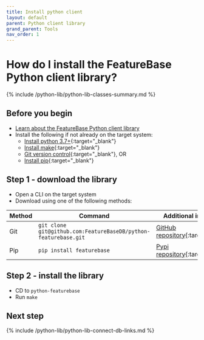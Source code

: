 ```yaml
---
title: Install python client
layout: default
parent: Python client library
grand_parent: Tools
nav_order: 1
---
```

# How do I install the FeatureBase Python client library?

{% include /python-lib/python-lib-classes-summary.md %}

## Before you begin

* [Learn about the FeatureBase Python client library](/docs/tools/python-client-library/python-client-library-home)
* Install the following if not already on the target system:
  * [Install python 3.7+](https://www.python.org/downloads/){:target="_blank"}
  * [Install make](https://www.gnu.org/software/make/){:target="_blank"}
  * [Git version control](https://git-scm.com/book/en/v2/Getting-Started-Installing-Git){:target="_blank"}, OR
  * [Install pip](https://pip.pypa.io/en/stable/installation/){:target="_blank"}

## Step 1 - download the library

* Open a CLI on the target system
* Download using one of the following methods:

| Method | Command | Additional information |
|---|---|---|
| Git | `git clone git@github.com:FeatureBaseDB/python-featurebase.git` | [GitHub repository](https://github.com/FeatureBaseDB/python-featurebase){:target="_blank"} |
| Pip | `pip install featurebase` | [Pypi repository](https://pypi.org/project/featurebase/){:target="_blank"} |

## Step 2 - install the library

* CD to `python-featurebase`
* Run `make`

## Next step

{% include /python-lib/python-lib-connect-db-links.md %}
